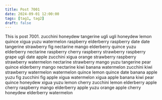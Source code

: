 ```yaml
---
title: Post 7001
date: 2024-09-01 12:00:00
tags: [tag1, tag2]
draft: false
---
```

This is post 7001.
zucchini
honeydew
tangerine
ugli
ugli
honeydew
lemon
quince
xigua
yuzu
watermelon
raspberry
elderberry
raspberry
date
date
tangerine
strawberry
fig
nectarine
mango
elderberry
quince
yuzu
elderberry
nectarine
raspberry
cherry
raspberry
strawberry
raspberry
grape
ugli
date
apple
zucchini
xigua
orange
strawberry
raspberry
strawberry
watermelon
nectarine
strawberry
mango
yuzu
tangerine
pear
quince
elderberry
mango
nectarine
kiwi
banana
watermelon
zucchini
kiwi
strawberry
watermelon
watermelon
quince
lemon
quince
date
banana
apple
yuzu
fig
zucchini
fig
apple
xigua
watermelon
xigua
apple
banana
kiwi
pear
quince
honeydew
xigua
yuzu
lemon
cherry
zucchini
lemon
elderberry
apple
cherry
raspberry
mango
elderberry
apple
yuzu
orange
apple
cherry
honeydew
elderberry
watermelon
